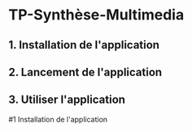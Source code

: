 # TP-Synthèse-Multimedia

## 1. Installation de l'application
## 2. Lancement de l'application
## 3. Utiliser l'application


#1 Installation de l'application


